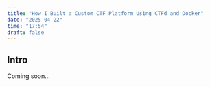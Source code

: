 ```yaml
---
title: "How I Built a Custom CTF Platform Using CTFd and Docker"
date: "2025-04-22"
time: "17:54"
draft: false
---
```

## Intro

Coming soon...